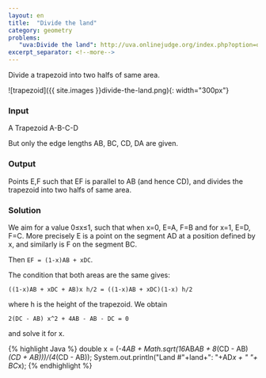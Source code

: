 ```yaml
---
layout: en
title:  "Divide the land"
category: geometry
problems:
   "uva:Divide the land": http://uva.onlinejudge.org/index.php?option=onlinejudge&page=show_problem&problem=2695
excerpt_separator: <!--more-->
---
```


Divide a trapezoid into two halfs of same area.

![trapezoid]({{ site.images }}divide-the-land.png){: width="300px"}

<!--more-->

### Input

A Trapezoid A-B-C-D

But only the edge lengths AB, BC, CD, DA are given.

### Output

Points E,F such that EF is parallel to AB (and hence CD), and divides the trapezoid into two halfs of same area.


### Solution

We aim for a value 0≤x≤1, such that when x=0, E=A, F=B and for x=1, E=D, F=C.  More precisely E is a point on the segment AD at a position defined by x, and similarly is F on the segment BC.

Then ```EF = (1-x)AB + xDC```.

The condition that both areas are the same gives:

    ((1-x)AB + xDC + AB)x h/2 = ((1-x)AB + xDC)(1-x) h/2

where h is the height of the trapezoid.
We obtain

    2(DC - AB) x^2 + 4AB - AB - DC = 0

and solve it for x.

{% highlight Java %}
double x = (-4*AB + Math.sqrt(16*AB*AB + 8*(CD - AB)*(CD + AB)))/(4*(CD - AB));
System.out.println("Land #"+land+": "+AD*x + " "+ BC*x);
{% endhighlight %}
